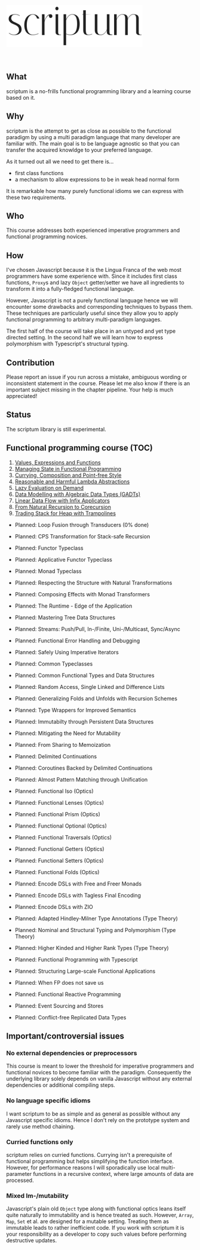 <img src="./logo.png" width="366" height="114" alt="scriptum"><br><br><br>

## What

scriptum is a no-frills functional programming library and a learning course based on it.

## Why

scriptum is the attempt to get as close as possible to the functional paradigm by using a multi paradigm language that many developer are familiar with. The main goal is to be language agnostic so that you can transfer the acquired knowldge to your preferred language.

As it turned out all we need to get there is...

* first class functions
* a mechanism to allow expressions to be in weak head normal form

It is remarkable how many purely functional idioms we can express with these two requirements.

## Who

This course addresses both experienced imperative programmers and functional programming novices.

## How

I've chosen Javascript because it is the Lingua Franca of the web most programmers have some experience with. Since it includes first class functions, `Proxy`s and lazy `Object` getter/setter we have all ingredients to transform it into a fully-fledged functional language.

However, Javascript is not a purely functional language hence we will encounter some drawbacks and corresponding techniques to bypass them. These techniques are particularly useful since they allow you to apply functional programming to arbitrary multi-paradigm languages.

The first half of the course will take place in an untyped and yet type directed setting. In the second half we will learn how to express polymorphism with Typescript's structural typing.

## Contribution

Please report an issue if you run across a mistake, ambiguous wording or inconsistent statement in the course. Please let me also know if there is an important subject missing in the chapter pipeline. Your help is much appreciated!

## Status

The scriptum library is still experimental.

## Functional programming course (TOC)

01. [Values, Expressions and Functions](https://github.com/kongware/scriptum/blob/master/ch-1.md)
02. [Managing State in Functional Programming](https://github.com/kongware/scriptum/blob/master/ch-2.md)
03. [Currying, Composition and Point-free Style](https://github.com/kongware/scriptum/blob/master/ch-3.md)
04. [Reasonable and Harmful Lambda Abstractions](https://github.com/kongware/scriptum/blob/master/ch-4.md)
05. [Lazy Evaluation on Demand](https://github.com/kongware/scriptum/blob/master/ch-5.md)
06. [Data Modelling with Algebraic Data Types (GADTs)](https://github.com/kongware/scriptum/blob/master/ch-6.md)
07. [Linear Data Flow with Infix Applicators](https://github.com/kongware/scriptum/blob/master/ch-7.md)
08. [From Natural Recursion to Corecursion](https://github.com/kongware/scriptum/blob/master/ch-8.md)
09. [Trading Stack for Heap with Trampolines](https://github.com/kongware/scriptum/blob/master/ch-9.md)
* Planned: Loop Fusion through Transducers (0% done)

* Planned: CPS Transformation for Stack-safe Recursion
* Planned: Functor Typeclass
* Planned: Applicative Functor Typeclass
* Planned: Monad Typeclass
* Planned: Respecting the Structure with Natural Transformations
* Planned: Composing Effects with Monad Transformers
* Planned: The Runtime - Edge of the Application
* Planned: Mastering Tree Data Structures
* Planned: Streams: Push/Pull, In-/Finite, Uni-/Multicast, Sync/Async
* Planned: Functional Error Handling and Debugging
* Planned: Safely Using Imperative Iterators
* Planned: Common Typeclasses
* Planned: Common Functional Types and Data Structures
* Planned: Random Access, Single Linked and Difference Lists
* Planned: Generalizing Folds and Unfolds with Recursion Schemes
* Planned: Type Wrappers for Improved Semantics
* Planned: Immutabilty through Persistent Data Structures
* Planned: Mitigating the Need for Mutability
* Planned: From Sharing to Memoization
* Planned: Delimited Continuations
* Planned: Coroutines Backed by Delimited Continuations
* Planned: Almost Pattern Matching through Unification
* Planned: Functional Iso (Optics)
* Planned: Functional Lenses (Optics)
* Planned: Functional Prism (Optics)
* Planned: Functional Optional (Optics)
* Planned: Functional Traversals (Optics)
* Planned: Functional Getters (Optics)
* Planned: Functional Setters (Optics)
* Planned: Functional Folds (Optics)
* Planned: Encode DSLs with Free and Freer Monads
* Planned: Encode DSLs with Tagless Final Encoding
* Planned: Encode DSLs with ZIO
* Planned: Adapted Hindley-Milner Type Annotations (Type Theory)
* Planned: Nominal and Structural Typing and Polymorphism (Type Theory)
* Planned: Higher Kinded and Higher Rank Types (Type Theory)
* Planned: Functional Programming with Typescript
* Planned: Structuring Large-scale Functional Applications
* Planned: When FP does not save us
* Planned: Functional Reactive Programming
* Planned: Event Sourcing and Stores
* Planned: Conflict-free Replicated Data Types

## Important/controversial issues

### No external dependencies or preprocessors

This course is meant to lower the threshold for imperative programmers and functional novices to become familiar with the paradigm. Consequently the underlying library solely depends on vanilla Javascript without any external dependencies or additional compiling steps.

### No language specific idioms

I want scriptum to be as simple and as general as possible without any Javascript specific idioms. Hence I don't rely on the prototype system and rarely use method chaining.

### Curried functions only

scriptum relies on curried functions. Currying isn't a prerequisite of functional programming but helps simplifying the function interface. However, for performance reasons I will sporadically use local multi-parameter functions in a recursive context, where large amounts of data are processed.

### Mixed Im-/mutability

Javascript's plain old `Object` type along with functional optics leans itself quite naturally to immutability and is hence treated as such. However, `Array`, `Map`, `Set` et al. are designed for a mutable setting. Treating them as immutable leads to rather inefficient code. If you work with scriptum it is your responsibility as a developer to copy such values before performing destructive updates.
